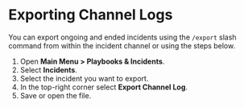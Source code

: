 # Exporting Channel Logs

You can export ongoing and ended incidents using the `/export` slash command from within the incident channel or using the steps below.

1. Open **Main Menu > Playbooks & Incidents**.
2. Select **Incidents**.
3. Select the incident you want to export.
4. In the top-right corner select **Export Channel Log**.
5. Save or open the file.
